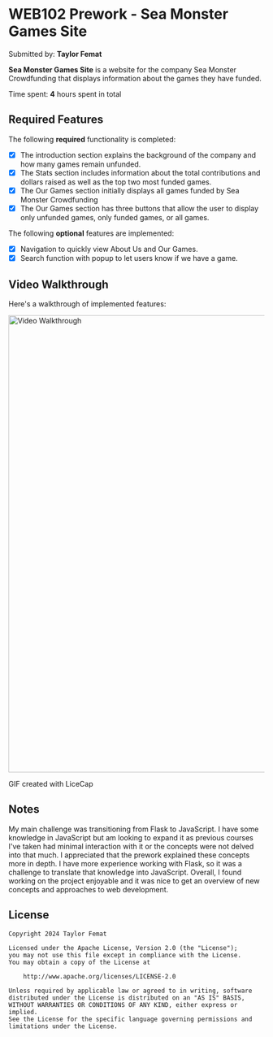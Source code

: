 # WEB102 Prework - Sea Monster Games Site

Submitted by: **Taylor Femat**

**Sea Monster Games Site** is a website for the company Sea Monster Crowdfunding that displays information about the games they have funded.

Time spent: **4** hours spent in total

## Required Features

The following **required** functionality is completed:

* [x] The introduction section explains the background of the company and how many games remain unfunded.
* [x] The Stats section includes information about the total contributions and dollars raised as well as the top two most funded games.
* [x] The Our Games section initially displays all games funded by Sea Monster Crowdfunding
* [x] The Our Games section has three buttons that allow the user to display only unfunded games, only funded games, or all games.

The following **optional** features are implemented:

* [x] Navigation to quickly view About Us and Our Games. 
* [x] Search function with popup to let users know if we have a game. 

## Video Walkthrough

Here's a walkthrough of implemented features:

<img src='https://github.com/logtay/web102_prework/blob/main/WalkthroughGIF.gif' title='Video Walkthrough' width='900' alt='Video Walkthrough' />

<!-- Replace this with whatever GIF tool you used! -->
GIF created with LiceCap  
<!-- Recommended tools:
[Kap](https://getkap.co/) for macOS
[ScreenToGif](https://www.screentogif.com/) for Windows
[peek](https://github.com/phw/peek) for Linux. -->

## Notes

My main challenge was transitioning from Flask to JavaScript. I have some knowledge in JavaScript but am looking to expand it as previous courses I've taken had minimal interaction with it or the concepts were not delved into that much. I appreciated that the prework explained these concepts more in depth. I have more experience working with Flask, so it was a challenge to translate that knowledge into JavaScript. Overall, I found working on the project enjoyable and it was nice to get an overview of new concepts and approaches to web development. 

## License

    Copyright 2024 Taylor Femat

    Licensed under the Apache License, Version 2.0 (the "License");
    you may not use this file except in compliance with the License.
    You may obtain a copy of the License at

        http://www.apache.org/licenses/LICENSE-2.0

    Unless required by applicable law or agreed to in writing, software
    distributed under the License is distributed on an "AS IS" BASIS,
    WITHOUT WARRANTIES OR CONDITIONS OF ANY KIND, either express or implied.
    See the License for the specific language governing permissions and
    limitations under the License.
